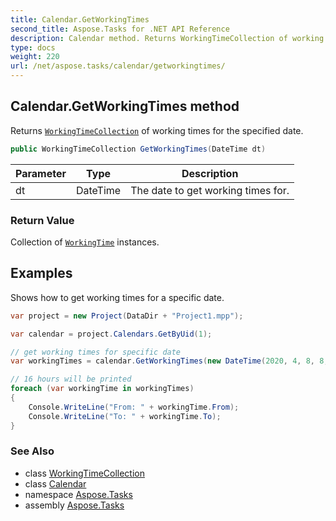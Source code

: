 ```yaml
---
title: Calendar.GetWorkingTimes
second_title: Aspose.Tasks for .NET API Reference
description: Calendar method. Returns WorkingTimeCollection of working times for the specified date
type: docs
weight: 220
url: /net/aspose.tasks/calendar/getworkingtimes/
---
```

## Calendar.GetWorkingTimes method

Returns [`WorkingTimeCollection`](../../workingtimecollection/) of working times for the specified date.

```csharp
public WorkingTimeCollection GetWorkingTimes(DateTime dt)
```

| Parameter | Type | Description |
| --- | --- | --- |
| dt | DateTime | The date to get working times for. |

### Return Value

Collection of [`WorkingTime`](../../workingtime/) instances.

## Examples

Shows how to get working times for a specific date.

```csharp
var project = new Project(DataDir + "Project1.mpp");

var calendar = project.Calendars.GetByUid(1);

// get working times for specific date
var workingTimes = calendar.GetWorkingTimes(new DateTime(2020, 4, 8, 8, 0, 0));

// 16 hours will be printed
foreach (var workingTime in workingTimes)
{
    Console.WriteLine("From: " + workingTime.From);
    Console.WriteLine("To: " + workingTime.To);
}
```

### See Also

* class [WorkingTimeCollection](../../workingtimecollection/)
* class [Calendar](../)
* namespace [Aspose.Tasks](../../calendar/)
* assembly [Aspose.Tasks](../../../)


